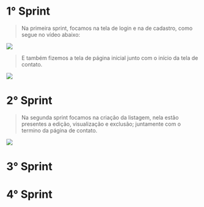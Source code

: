  # 1° Sprint
 > Na primeira sprint, focamos na tela de login e na de cadastro, como segue no vídeo abaixo:
 <p align="">
  <img src="https://github.com/TechForce-ADS/imagens/blob/main/video1.gif">
 </p>
 
 > E também fizemos a tela de página inicial junto com o início da tela de contato.
  <p align="">
  <img src="https://github.com/TechForce-ADS/imagens/blob/main/video2.gif">
 </p>
 
 # 2° Sprint
 > Na segunda sprint focamos na criação da listagem, nela estão presentes a edição, visualização e exclusão; juntamente com o termino da página de contato.
 
 <img src="https://github.com/TechForce-ADS/imagens/blob/main/video3.gif">
 
 # 3° Sprint
 
 # 4° Sprint
